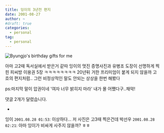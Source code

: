```yaml
---
title: 잉이의 3년전 편지
date: 2001-08-27
author: ~
#draft: true
categories:
  - personal
tag:
  - personal
---
```





![Byungjo's birthday gifts for me](/personal/010826.jpg)

아마 고2때 독서실에서 받은거 같따
잉이의 멋진 증명사진과
유병조 도장이 선명하게 찍힌 피씨방 이용권 5장
ㅋㅋㅋㅋㅋㅋㅋㅋ
20년뒤 거한 프리미엄이 붙게 되지 않을까
고흐의 편지처럼..
그런 비정상적인 말도 안되는 상상을 한번 해봤다

ps:마지막 말이 압권이네 '여자 너무 밝히지 마라'
    내가 몰 어쨌다구..채악!


 댓글  2개가 달렸습니다.

- 
 잉이 `2001.08.28 01:53`: 
이상하다... 저 사진은 고3때 찍은건데
 박선우 `2001.08.28 02:21`: 
아마 잉이가 비싸게 사주지 않을까? ㅎㅎ




